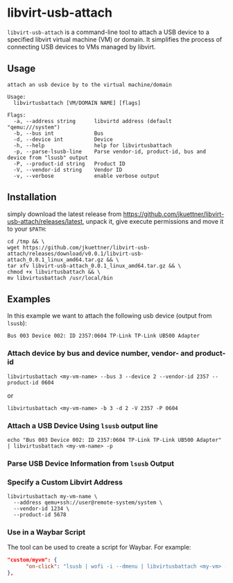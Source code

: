 # libvirt-usb-attach

`libvirt-usb-attach` is a command-line tool to attach a USB device to a specified libvirt virtual machine (VM) or domain. It simplifies the process of connecting USB devices to VMs managed by libvirt.

## Usage

```shell
attach an usb device by to the virtual machine/domain

Usage:
  libvirtusbattach [VM/DOMAIN NAME] [flags]

Flags:
  -a, --address string      libvirtd address (default "qemu:///system")
  -b, --bus int             Bus
  -d, --device int          Device
  -h, --help                help for libvirtusbattach
  -p, --parse-lsusb-line    Parse vendor-id, product-id, bus and device from "lsusb" output
  -P, --product-id string   Product ID
  -V, --vendor-id string    Vendor ID
  -v, --verbose             enable verbose output
```

## Installation

simply download the latest release from https://github.com/jkuettner/libvirt-usb-attach/releases/latest, unpack it, give execute permissions and move it to your `$PATH`:

```shell
cd /tmp && \
wget https://github.com/jkuettner/libvirt-usb-attach/releases/download/v0.0.1/libvirt-usb-attach_0.0.1_linux_amd64.tar.gz && \
tar xfv libvirt-usb-attach_0.0.1_linux_amd64.tar.gz && \
chmod +x libvirtusbattach && \
mv libvirtusbattach /usr/local/bin
```

## Examples

In this example we want to attach the following usb device (output from `lsusb`):
```shell
Bus 003 Device 002: ID 2357:0604 TP-Link TP-Link UB500 Adapter
```
### Attach device by bus and device number, vendor- and product-id
```shell
libvirtusbattach <my-vm-name> --bus 3 --device 2 --vendor-id 2357 --product-id 0604
```
or
```shell
libvirtusbattach <my-vm-name> -b 3 -d 2 -V 2357 -P 0604
```

### Attach a USB Device Using `lsusb` output line

```shell
echo "Bus 003 Device 002: ID 2357:0604 TP-Link TP-Link UB500 Adapter" | libvirtusbattach <my-vm-name> -p
```

### Parse USB Device Information from `lsusb` Output

### Specify a Custom Libvirt Address

```shell
libvirtusbattach my-vm-name \
  --address qemu+ssh://user@remote-system/system \
  --vendor-id 1234 \
  --product-id 5678
```

### Use in a Waybar Script

The tool can be used to create a script for Waybar. For example:

```json
"custom/myvm": {
      "on-click": "lsusb | wofi -i --dmenu | libvirtusbattach <my-vm> -p",
},
```
